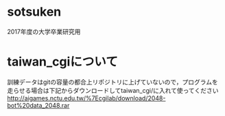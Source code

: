 # sotsuken
2017年度の大学卒業研究用

# taiwan_cgiについて
訓練データはgitの容量の都合上リポジトリに上げていないので，プログラムを走らせる場合は下記からダウンロードしてtaiwan_cgi/に入れて使ってください
http://aigames.nctu.edu.tw/%7Ecgilab/download/2048-bot%20data_2048.rar